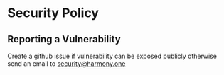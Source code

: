# Security Policy

## Reporting a Vulnerability

Create a github issue if vulnerability can be exposed publicly otherwise send an email to security@harmony.one
